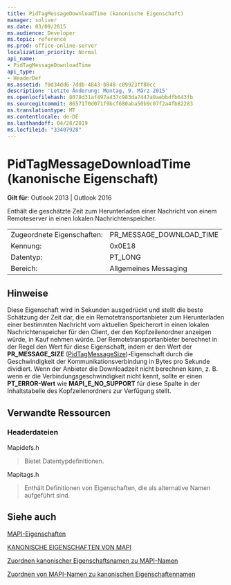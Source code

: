 ```yaml
---
title: PidTagMessageDownloadTime (kanonische Eigenschaft)
manager: soliver
ms.date: 03/09/2015
ms.audience: Developer
ms.topic: reference
ms.prod: office-online-server
localization_priority: Normal
api_name:
- PidTagMessageDownloadTime
api_type:
- HeaderDef
ms.assetid: f0d34dd6-7ddb-4843-b848-c89923ff80cc
description: 'Letzte Änderung: Montag, 9. März 2015'
ms.openlocfilehash: 8078d31af497a437c983da7447a0aebbdfb643fb
ms.sourcegitcommit: 8657170d071f9bcf680aba50b9c07f2a4fb82283
ms.translationtype: MT
ms.contentlocale: de-DE
ms.lasthandoff: 04/28/2019
ms.locfileid: "33407928"
---
```

# <a name="pidtagmessagedownloadtime-canonical-property"></a>PidTagMessageDownloadTime (kanonische Eigenschaft)

  
  
**Gilt für**: Outlook 2013 | Outlook 2016 
  
Enthält die geschätzte Zeit zum Herunterladen einer Nachricht von einem Remoteserver in einen lokalen Nachrichtenspeicher. 
  
|||
|:-----|:-----|
|Zugeordnete Eigenschaften:  <br/> |PR_MESSAGE_DOWNLOAD_TIME  <br/> |
|Kennung:  <br/> |0x0E18  <br/> |
|Datentyp:  <br/> |PT_LONG  <br/> |
|Bereich:  <br/> |Allgemeines Messaging  <br/> |
   
## <a name="remarks"></a>Hinweise

Diese Eigenschaft wird in Sekunden ausgedrückt und stellt die beste Schätzung der Zeit dar, die ein Remotetransportanbieter zum Herunterladen einer bestimmten Nachricht vom aktuellen Speicherort in einen lokalen Nachrichtenspeicher für den Client, der den Kopfzeilenordner anzeigen würde, in Kauf nehmen würde. Der Remotetransportanbieter berechnet in der Regel den Wert für diese Eigenschaft, indem er den Wert der **PR_MESSAGE_SIZE** ([PidTagMessageSize](pidtagmessagesize-canonical-property.md))-Eigenschaft durch die Geschwindigkeit der Kommunikationsverbindung in Bytes pro Sekunde dividiert. Wenn der Anbieter die Downloadzeit nicht berechnen kann, z. B. wenn er die Verbindungsgeschwindigkeit nicht kennt, sollte er einen **PT_ERROR-Wert** wie **MAPI_E_NO_SUPPORT** für diese Spalte in der Inhaltstabelle des Kopfzeilenordners zur Verfügung stellt. 
  
## <a name="related-resources"></a>Verwandte Ressourcen

### <a name="header-files"></a>Headerdateien

Mapidefs.h
  
> Bietet Datentypdefinitionen.
    
Mapitags.h
  
> Enthält Definitionen von Eigenschaften, die als alternative Namen aufgeführt sind.
    
## <a name="see-also"></a>Siehe auch



[MAPI-Eigenschaften](mapi-properties.md)
  
[KANONISCHE EIGENSCHAFTEN VON MAPI](mapi-canonical-properties.md)
  
[Zuordnen kanonischer Eigenschaftsnamen zu MAPI-Namen](mapping-canonical-property-names-to-mapi-names.md)
  
[Zuordnen von MAPI-Namen zu kanonischen Eigenschaftennamen](mapping-mapi-names-to-canonical-property-names.md)


